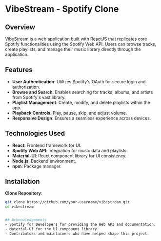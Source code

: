 # VibeStream - Spotify Clone

## Overview

VibeStream is a web application built with ReactJS that replicates core Spotify functionalities using the Spotify Web API. Users can browse tracks, create playlists, and manage their music library directly through the application.

## Features

- **User Authentication**: Utilizes Spotify's OAuth for secure login and authorization.
- **Browse and Search**: Enables searching for tracks, albums, and artists from Spotify's vast library.
- **Playlist Management**: Create, modify, and delete playlists within the app.
- **Playback Controls**: Play, pause, skip, and adjust volume.
- **Responsive Design**: Ensures a seamless experience across devices.

## Technologies Used

- **React**: Frontend framework for UI.
- **Spotify Web API**: Integration for music data and playlists.
- **Material-UI**: React component library for UI consistency.
- **Node.js**: Backend environment.
- **npm**: Package manager.

## Installation
**Clone Repository**:
   ```bash
   git clone https://github.com/your-username/vibestream.git
   cd vibestream


## Acknowledgements
- Spotify for Developers for providing the Web API and documentation.
- Material-UI for the UI component library.
- Contributors and maintainers who have helped shape this project.

